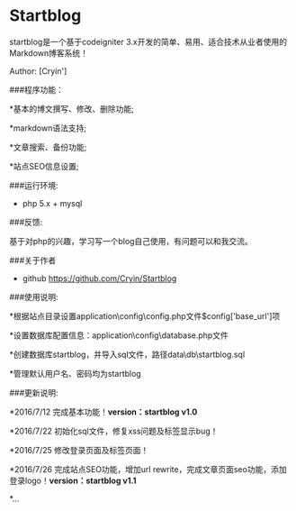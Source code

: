# Startblog

startblog是一个基于codeigniter 3.x开发的简单、易用、适合技术从业者使用的Markdown博客系统！

Author: [Cryin']

###程序功能：

*基本的博文撰写、修改、删除功能;

*markdown语法支持;

*文章搜索、备份功能;

*站点SEO信息设置;

###运行环境:
* php 5.x + mysql

###反馈:

基于对php的兴趣，学习写一个blog自己使用，有问题可以和我交流。

###关于作者

* github https://github.com/Cryin/Startblog

###使用说明:

*根据站点目录设置application\config\config.php文件$config['base_url']项

*设置数据库配置信息：application\config\database.php文件

*创建数据库startblog，并导入sql文件，路径data\db\startblog.sql

*管理默认用户名、密码均为startblog

###更新说明:

*2016/7/12 完成基本功能！**version：startblog v1.0**

*2016/7/22 初始化sql文件，修复xss问题及标签显示bug！

*2016/7/25 修改登录页面及标签页面！

*2016/7/26 完成站点SEO功能，增加url rewrite，完成文章页面seo功能，添加登录logo！**version：startblog v1.1**

*...
